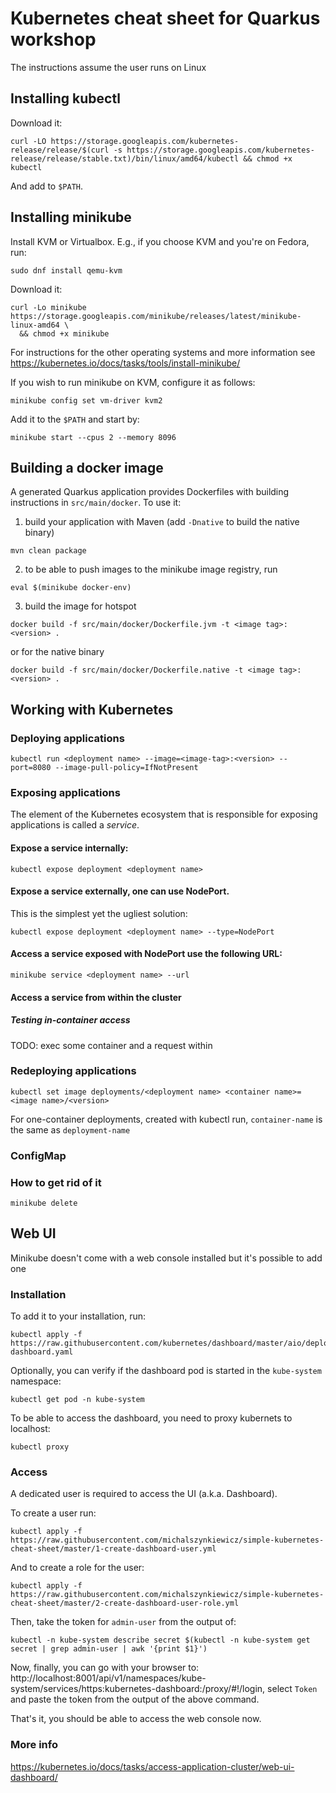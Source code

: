 # Kubernetes cheat sheet for Quarkus workshop
The instructions assume the user runs on Linux


## Installing kubectl

Download it:
```
curl -LO https://storage.googleapis.com/kubernetes-release/release/$(curl -s https://storage.googleapis.com/kubernetes-release/release/stable.txt)/bin/linux/amd64/kubectl && chmod +x kubectl
```

And add to `$PATH`.

## Installing minikube

Install KVM or Virtualbox.
E.g., if you choose KVM and you're on Fedora, run:
```
sudo dnf install qemu-kvm
```

Download it:
```
curl -Lo minikube https://storage.googleapis.com/minikube/releases/latest/minikube-linux-amd64 \
  && chmod +x minikube
```

For instructions for the other operating systems and more information see https://kubernetes.io/docs/tasks/tools/install-minikube/

If you wish to run minikube on KVM, configure it as follows:
```
minikube config set vm-driver kvm2
```

Add it to the `$PATH` and start by:
```
minikube start --cpus 2 --memory 8096
```

## Building a docker image
A generated Quarkus application provides Dockerfiles with building instructions in `src/main/docker`.
To use it:
1. build your application with Maven (add `-Dnative` to build the native binary)
```
mvn clean package
```
2. to be able to push images to the minikube image registry, run
```
eval $(minikube docker-env)
```
3. build the image for hotspot
```
docker build -f src/main/docker/Dockerfile.jvm -t <image tag>:<version> .
```
or for the native binary
```
docker build -f src/main/docker/Dockerfile.native -t <image tag>:<version> .
```

## Working with Kubernetes

### Deploying applications
```
kubectl run <deployment name> --image=<image-tag>:<version> --port=8080 --image-pull-policy=IfNotPresent
```

### Exposing applications
The element of the Kubernetes ecosystem that is responsible for exposing applications is called a *service*.

#### Expose a service internally:
```
kubectl expose deployment <deployment name>
```

#### Expose a service externally, one can use NodePort.
This is the simplest yet the ugliest solution:
```
kubectl expose deployment <deployment name> --type=NodePort
```

#### Access a service exposed with NodePort use the following URL:
```
minikube service <deployment name> --url
```

#### Access a service from within the cluster


##### Testing in-container access
TODO: exec some container and a request within

### Redeploying applications
```
kubectl set image deployments/<deployment name> <container name>=<image name>/<version>
```

For one-container deployments, created with kubectl run, `container-name` is the same as `deployment-name`

### ConfigMap

### How to get rid of it
```
minikube delete
```

## Web UI
Minikube doesn't come with a web console installed but it's possible to add one

### Installation
To add it to your installation, run:
```
kubectl apply -f https://raw.githubusercontent.com/kubernetes/dashboard/master/aio/deploy/recommended/kubernetes-dashboard.yaml
```

Optionally, you can verify if the dashboard pod is started in the `kube-system` namespace:
```
kubectl get pod -n kube-system
```

To be able to access the dashboard, you need to proxy kubernets to localhost:
```
kubectl proxy
```

### Access
A dedicated user is required to access the UI (a.k.a. Dashboard).

To create a user run:
```
kubectl apply -f https://raw.githubusercontent.com/michalszynkiewicz/simple-kubernetes-cheat-sheet/master/1-create-dashboard-user.yml
```

And to create a role for the user:
```
kubectl apply -f https://raw.githubusercontent.com/michalszynkiewicz/simple-kubernetes-cheat-sheet/master/2-create-dashboard-user-role.yml
```

Then, take the token for `admin-user` from the output of:
```
kubectl -n kube-system describe secret $(kubectl -n kube-system get secret | grep admin-user | awk '{print $1}')
```

Now, finally, you can go with your browser to:
http://localhost:8001/api/v1/namespaces/kube-system/services/https:kubernetes-dashboard:/proxy/#!/login, select `Token` and paste the token from the output of the above command.


That's it, you should be able to access the web console now.


### More info
https://kubernetes.io/docs/tasks/access-application-cluster/web-ui-dashboard/
